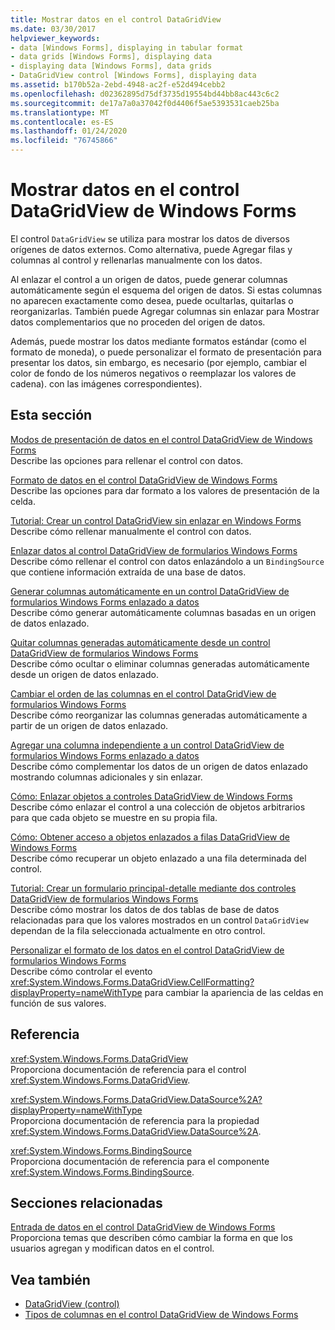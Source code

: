 ```yaml
---
title: Mostrar datos en el control DataGridView
ms.date: 03/30/2017
helpviewer_keywords:
- data [Windows Forms], displaying in tabular format
- data grids [Windows Forms], displaying data
- displaying data [Windows Forms], data grids
- DataGridView control [Windows Forms], displaying data
ms.assetid: b170b52a-2ebd-4948-ac2f-e52d494cebb2
ms.openlocfilehash: d02362895d75df3735d19554bd44bb8ac443c6c2
ms.sourcegitcommit: de17a7a0a37042f0d4406f5ae5393531caeb25ba
ms.translationtype: MT
ms.contentlocale: es-ES
ms.lasthandoff: 01/24/2020
ms.locfileid: "76745866"
---
```

# <a name="displaying-data-in-the-windows-forms-datagridview-control"></a>Mostrar datos en el control DataGridView de Windows Forms
El control `DataGridView` se utiliza para mostrar los datos de diversos orígenes de datos externos. Como alternativa, puede Agregar filas y columnas al control y rellenarlas manualmente con los datos.  
  
 Al enlazar el control a un origen de datos, puede generar columnas automáticamente según el esquema del origen de datos. Si estas columnas no aparecen exactamente como desea, puede ocultarlas, quitarlas o reorganizarlas. También puede Agregar columnas sin enlazar para Mostrar datos complementarios que no proceden del origen de datos.  
  
 Además, puede mostrar los datos mediante formatos estándar (como el formato de moneda), o puede personalizar el formato de presentación para presentar los datos, sin embargo, es necesario (por ejemplo, cambiar el color de fondo de los números negativos o reemplazar los valores de cadena). con las imágenes correspondientes).  
  
## <a name="in-this-section"></a>Esta sección  
 [Modos de presentación de datos en el control DataGridView de Windows Forms](data-display-modes-in-the-windows-forms-datagridview-control.md)  
 Describe las opciones para rellenar el control con datos.  
  
 [Formato de datos en el control DataGridView de Windows Forms](data-formatting-in-the-windows-forms-datagridview-control.md)  
 Describe las opciones para dar formato a los valores de presentación de la celda.  
  
 [Tutorial: Crear un control DataGridView sin enlazar en Windows Forms](walkthrough-creating-an-unbound-windows-forms-datagridview-control.md)  
 Describe cómo rellenar manualmente el control con datos.  
  
 [Enlazar datos al control DataGridView de formularios Windows Forms](how-to-bind-data-to-the-windows-forms-datagridview-control.md)  
 Describe cómo rellenar el control con datos enlazándolo a un `BindingSource` que contiene información extraída de una base de datos.  
  
 [Generar columnas automáticamente en un control DataGridView de formularios Windows Forms enlazado a datos](autogenerate-columns-in-a-data-bound-wf-datagridview-control.md)  
 Describe cómo generar automáticamente columnas basadas en un origen de datos enlazado.  
  
 [Quitar columnas generadas automáticamente desde un control DataGridView de formularios Windows Forms](remove-autogenerated-columns-from-a-wf-datagridview-control.md)  
 Describe cómo ocultar o eliminar columnas generadas automáticamente desde un origen de datos enlazado.  
  
 [Cambiar el orden de las columnas en el control DataGridView de formularios Windows Forms](how-to-change-the-order-of-columns-in-the-windows-forms-datagridview-control.md)  
 Describe cómo reorganizar las columnas generadas automáticamente a partir de un origen de datos enlazado.  
  
 [Agregar una columna independiente a un control DataGridView de formularios Windows Forms enlazado a datos](unbound-column-to-a-data-bound-datagridview.md)  
 Describe cómo complementar los datos de un origen de datos enlazado mostrando columnas adicionales y sin enlazar.  
  
 [Cómo: Enlazar objetos a controles DataGridView de Windows Forms](how-to-bind-objects-to-windows-forms-datagridview-controls.md)  
 Describe cómo enlazar el control a una colección de objetos arbitrarios para que cada objeto se muestre en su propia fila.  
  
 [Cómo: Obtener acceso a objetos enlazados a filas DataGridView de Windows Forms](how-to-access-objects-bound-to-windows-forms-datagridview-rows.md)  
 Describe cómo recuperar un objeto enlazado a una fila determinada del control.  
  
 [Tutorial: Crear un formulario principal-detalle mediante dos controles DataGridView de formularios Windows Forms](creating-a-master-detail-form-using-two-datagridviews.md)  
 Describe cómo mostrar los datos de dos tablas de base de datos relacionadas para que los valores mostrados en un control `DataGridView` dependan de la fila seleccionada actualmente en otro control.  
  
 [Personalizar el formato de los datos en el control DataGridView de formularios Windows Forms](how-to-customize-data-formatting-in-the-windows-forms-datagridview-control.md)  
 Describe cómo controlar el evento <xref:System.Windows.Forms.DataGridView.CellFormatting?displayProperty=nameWithType> para cambiar la apariencia de las celdas en función de sus valores.  
  
## <a name="reference"></a>Referencia  
 <xref:System.Windows.Forms.DataGridView>  
 Proporciona documentación de referencia para el control <xref:System.Windows.Forms.DataGridView>.  
  
 <xref:System.Windows.Forms.DataGridView.DataSource%2A?displayProperty=nameWithType>  
 Proporciona documentación de referencia para la propiedad <xref:System.Windows.Forms.DataGridView.DataSource%2A>.  
  
 <xref:System.Windows.Forms.BindingSource>  
 Proporciona documentación de referencia para el componente <xref:System.Windows.Forms.BindingSource>.  
  
## <a name="related-sections"></a>Secciones relacionadas  
 [Entrada de datos en el control DataGridView de Windows Forms](data-entry-in-the-windows-forms-datagridview-control.md)  
 Proporciona temas que describen cómo cambiar la forma en que los usuarios agregan y modifican datos en el control.  
  
## <a name="see-also"></a>Vea también

- [DataGridView (control)](datagridview-control-windows-forms.md)
- [Tipos de columnas en el control DataGridView de Windows Forms](column-types-in-the-windows-forms-datagridview-control.md)
